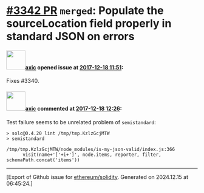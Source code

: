 # [\#3342 PR](https://github.com/ethereum/solidity/pull/3342) `merged`: Populate the sourceLocation field properly in standard JSON on errors

#### <img src="https://avatars.githubusercontent.com/u/20340?v=4" width="50">[axic](https://github.com/axic) opened issue at [2017-12-18 11:51](https://github.com/ethereum/solidity/pull/3342):

Fixes #3340.

#### <img src="https://avatars.githubusercontent.com/u/20340?v=4" width="50">[axic](https://github.com/axic) commented at [2017-12-18 12:26](https://github.com/ethereum/solidity/pull/3342#issuecomment-352411855):

Test failure seems to be unrelated problem of `semistandard`:
```
> solc@0.4.20 lint /tmp/tmp.KzlzGcjMTW
> semistandard

/tmp/tmp.KzlzGcjMTW/node_modules/is-my-json-valid/index.js:366
      visit(name+'['+i+']', node.items, reporter, filter, schemaPath.concat('items'))
```


-------------------------------------------------------------------------------



[Export of Github issue for [ethereum/solidity](https://github.com/ethereum/solidity). Generated on 2024.12.15 at 06:45:24.]
